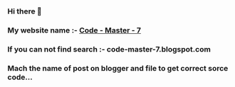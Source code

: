 ### Hi there 👋
### My website name :- <a href ="code-master-7.blogspot.com" target="_blank"> Code - Master - 7 </a>
### If you can not find search :- code-master-7.blogspot.com
### Mach the name of post on blogger and file to get correct sorce code...

